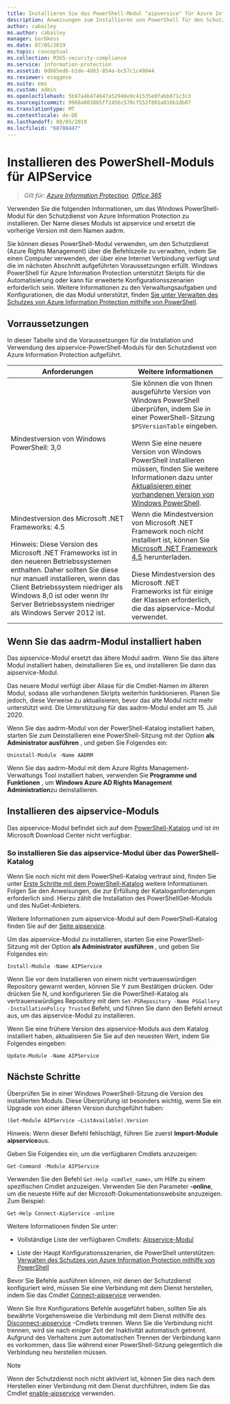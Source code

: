 ```yaml
---
title: Installieren Sie das PowerShell-Modul "aipservice" für Azure Information Protection
description: Anweisungen zum Installieren von PowerShell für den Schutzdienst von Azure Information Protection. Der Name dieses Moduls ist aipservice.
author: cabailey
ms.author: cabailey
manager: barbkess
ms.date: 07/05/2019
ms.topic: conceptual
ms.collection: M365-security-compliance
ms.service: information-protection
ms.assetid: 0d665ed6-b1de-4d63-854a-bc57c1c49844
ms.reviewer: esaggese
ms.suite: ems
ms.custom: admin
ms.openlocfilehash: 5b97a4b474647a52948e9c41535e0fabb871c3c3
ms.sourcegitcommit: 9968a003865ff2456c570cf552f801a816b1db07
ms.translationtype: MT
ms.contentlocale: de-DE
ms.lasthandoff: 08/05/2019
ms.locfileid: "68788447"
---
```

# <a name="installing-the-aipservice-powershell-module"></a>Installieren des PowerShell-Moduls für AIPService

>*Gilt für: [Azure Information Protection](https://azure.microsoft.com/pricing/details/information-protection), [Office 365](https://download.microsoft.com/download/E/C/F/ECF42E71-4EC0-48FF-AA00-577AC14D5B5C/Azure_Information_Protection_licensing_datasheet_EN-US.pdf)*

Verwenden Sie die folgenden Informationen, um das Windows PowerShell-Modul für den Schutzdienst von Azure Information Protection zu installieren. Der Name dieses Moduls ist aipservice und ersetzt die vorherige Version mit dem Namen aadrm.

Sie können dieses PowerShell-Modul verwenden, um den Schutzdienst (Azure Rights Management) über die Befehlszeile zu verwalten, indem Sie einen Computer verwenden, der über eine Internet Verbindung verfügt und die im nächsten Abschnitt aufgeführten Voraussetzungen erfüllt. Windows PowerShell für Azure Information Protection unterstützt Skripts für die Automatisierung oder kann für erweiterte Konfigurationsszenarien erforderlich sein. Weitere Informationen zu den Verwaltungsaufgaben und Konfigurationen, die das Modul unterstützt, finden [Sie unter Verwalten des Schutzes von Azure Information Protection mithilfe von PowerShell](administer-powershell.md).

## <a name="prerequisites"></a>Vorraussetzungen
In dieser Tabelle sind die Voraussetzungen für die Installation und Verwendung des aipservice-PowerShell-Moduls für den Schutzdienst von Azure Information Protection aufgeführt.

|Anforderungen|Weitere Informationen|
|---------------|--------------------|
|Mindestversion von Windows PowerShell: 3,0|Sie können die von Ihnen ausgeführte Version von Windows PowerShell überprüfen, indem Sie in einer PowerShell-Sitzung `$PSVersionTable` eingeben. <br /><br /> Wenn Sie eine neuere Version von Windows PowerShell installieren müssen, finden Sie weitere Informationen dazu unter [Aktualisieren einer vorhandenen Version von Windows PowerShell](/powershell/scripting/setup/installing-windows-powershell#upgrading-existing-windows-powershell).|
|Mindestversion des Microsoft .NET Frameworks: 4.5<br /><br />Hinweis: Diese Version des Microsoft .NET Frameworks ist in den neueren Betriebssystemen enthalten. Daher sollten Sie diese nur manuell installieren, wenn das Client Betriebssystem niedriger als Windows 8,0 ist oder wenn Ihr Server Betriebssystem niedriger als Windows Server 2012 ist.|Wenn die Mindestversion von Microsoft .NET Framework noch nicht installiert ist, können Sie [Microsoft .NET Framework 4.5](https://www.microsoft.com/download/details.aspx?id=30653) herunterladen.<br /><br />Diese Mindestversion des Microsoft .NET Frameworks ist für einige der Klassen erforderlich, die das aipservice-Modul verwendet.|

## <a name="if-you-have-the-aadrm-module-installed"></a>Wenn Sie das aadrm-Modul installiert haben

Das aipservice-Modul ersetzt das ältere Modul aadrm. Wenn Sie das ältere Modul installiert haben, deinstallieren Sie es, und installieren Sie dann das aipservice-Modul.

Das neuere Modul verfügt über Aliase für die Cmdlet-Namen im älteren Modul, sodass alle vorhandenen Skripts weiterhin funktionieren. Planen Sie jedoch, diese Verweise zu aktualisieren, bevor das alte Modul nicht mehr unterstützt wird. Die Unterstützung für das aadrm-Modul endet am 15. Juli 2020.

Wenn Sie das aadrm-Modul von der PowerShell-Katalog installiert haben, starten Sie zum Deinstallieren eine PowerShell-Sitzung mit der Option **als Administrator ausführen** , und geben Sie Folgendes ein:

    Uninstall-Module -Name AADRM

Wenn Sie das aadrm-Modul mit dem Azure Rights Management-Verwaltungs Tool installiert haben, verwenden Sie **Programme und Funktionen** , um **Windows Azure AD Rights Management Administration**zu deinstallieren.

## <a name="how-to-install-the-aipservice-module"></a>Installieren des aipservice-Moduls

Das aipservice-Modul befindet sich auf dem [PowerShell-Katalog](/powershell/gallery/readme) und ist im Microsoft Download Center nicht verfügbar. 

### <a name="to-install-the-aipservice-module-from-the-powershell-gallery"></a>So installieren Sie das aipservice-Modul über das PowerShell-Katalog

Wenn Sie noch nicht mit dem PowerShell-Katalog vertraut sind, finden Sie unter [Erste Schritte mit dem PowerShell-Katalog](/powershell/gallery/psgallery/psgallery_gettingstarted) weitere Informationen. Folgen Sie den Anweisungen, die zur Erfüllung der Kataloganforderungen erforderlich sind. Hierzu zählt die Installation des PowerShellGet-Moduls und des NuGet-Anbieters.

Weitere Informationen zum aipservice-Modul auf dem PowerShell-Katalog finden Sie auf der [Seite aipservice](https://www.powershellgallery.com/packages/AIPService).

Um das aipservice-Modul zu installieren, starten Sie eine PowerShell-Sitzung mit der Option **als Administrator ausführen** , und geben Sie Folgendes ein:

    Install-Module -Name AIPService

Wenn Sie vor dem Installieren von einem nicht vertrauenswürdigen Repository gewarnt werden, können Sie Y zum Bestätigen drücken. Oder drücken Sie N, und konfigurieren Sie die PowerShell-Katalog als vertrauenswürdiges Repository mit dem `Set-PSRepository -Name PSGallery -InstallationPolicy Trusted` Befehl, und führen Sie dann den Befehl erneut aus, um das aipservice-Modul zu installieren.  

Wenn Sie eine frühere Version des aipservice-Moduls aus dem Katalog installiert haben, aktualisieren Sie Sie auf den neuesten Wert, indem Sie Folgendes eingeben:

    Update-Module -Name AIPService


## <a name="next-steps"></a>Nächste Schritte
Überprüfen Sie in einer Windows PowerShell-Sitzung die Version des installierten Moduls. Diese Überprüfung ist besonders wichtig, wenn Sie ein Upgrade von einer älteren Version durchgeführt haben:

```
(Get-Module AIPService –ListAvailable).Version
```

Hinweis: Wenn dieser Befehl fehlschlägt, führen Sie zuerst **Import-Module aipservice**aus.

Geben Sie Folgendes ein, um die verfügbaren Cmdlets anzuzeigen:

```
Get-Command -Module AIPService
```

Verwenden Sie den Befehl `Get-Help <cmdlet_name>`, um Hilfe zu einem spezifischen Cmdlet anzuzeigen. Verwenden Sie den Parameter **-online**, um die neueste Hilfe auf der Microsoft-Dokumentationswebsite anzuzeigen. Zum Beispiel:

```
Get-Help Connect-AipService -online
```

Weitere Informationen finden Sie unter:

-   Vollständige Liste der verfügbaren Cmdlets: [Aipservice-Modul](/powershell/module/aipservice/?view=azureipps#aipservice)

-   Liste der Haupt Konfigurationsszenarien, die PowerShell unterstützen: [Verwalten des Schutzes von Azure Information Protection mithilfe von PowerShell](administer-powershell.md)

Bevor Sie Befehle ausführen können, mit denen der Schutzdienst konfiguriert wird, müssen Sie eine Verbindung mit dem Dienst herstellen, indem Sie das Cmdlet [Connect-aipservice](/powershell/module/aipservice/connect-aipservice) verwenden.

Wenn Sie Ihre Konfigurations Befehle ausgeführt haben, sollten Sie als bewährte Vorgehensweise die Verbindung mit dem Dienst mithilfe des [Disconnect-aipservice](/powershell/module/aipservice/disconnect-aipservice) -Cmdlets trennen. Wenn Sie die Verbindung nicht trennen, wird sie nach einiger Zeit der Inaktivität automatisch getrennt. Aufgrund des Verhaltens zum automatischen Trennen der Verbindung kann es vorkommen, dass Sie während einer PowerShell-Sitzung gelegentlich die Verbindung neu herstellen müssen. 

> [!NOTE]
> Wenn der Schutzdienst noch nicht aktiviert ist, können Sie dies nach dem Herstellen einer Verbindung mit dem Dienst durchführen, indem Sie das Cmdlet [enable-aipservice](/powershell/module/aipservice/enable-aipservice) verwenden.


